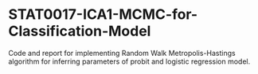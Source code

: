 # STAT0017-ICA1-MCMC-for-Classification-Model
Code and report for implementing Random Walk Metropolis-Hastings algorithm for inferring parameters of probit and logistic regression model.
